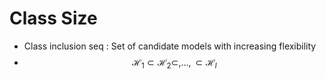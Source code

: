 # Class Size
- Class inclusion seq : Set of candidate models with increasing flexibility
- $$\mathcal{H}_{1} \subset  \mathcal{H}_{2} \subset, ..., \subset \mathcal{H}_{l} $$
